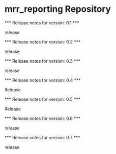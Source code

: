 # mrr_reporting Repository

*** Release notes for version: 0.1 ***

release

*** Release notes for version: 0.2 ***

release

*** Release notes for version: 0.3 ***

release

*** Release notes for version: 0.4 ***

Release

*** Release notes for version: 0.5 ***

Release

*** Release notes for version: 0.6 ***

release

*** Release notes for version: 0.7 ***

release